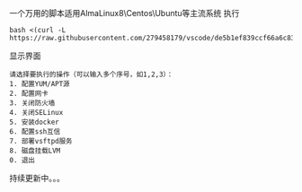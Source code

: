 一个万用的脚本适用AlmaLinux8\Centos\Ubuntu等主流系统
执行

```shell
bash <(curl -L https://raw.githubusercontent.com/279458179/vscode/de5b1ef839ccf66a6c837a19567346ae240124c9/shell_script/wnshell.sh)
```

显示界面

```
请选择要执行的操作（可以输入多个序号，如1,2,3）：
1. 配置YUM/APT源
2. 配置网卡
3. 关闭防火墙
4. 关闭SELinux
5. 安装docker
6. 配置ssh互信
7. 部署vsftpd服务
8. 磁盘挂载LVM
0. 退出

```

持续更新中。。。

